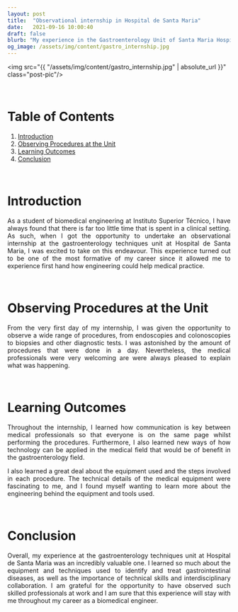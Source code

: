 ```yaml
---
layout: post
title:  "Observational internship in Hospital de Santa Maria"
date:   2021-09-16 10:00:40
draft: false
blurb: "My experience in the Gastroenterology Unit of Santa Maria Hospital"
og_image: /assets/img/content/gastro_internship.jpg
---
```


<img src="{{ "/assets/img/content/gastro_internship.jpg" | absolute_url }}" class="post-pic"/>

<br />


# Table of Contents
1. [Introduction](#introduction)
2. [Observing Procedures at the Unit](#observing-procedures-at-the-unit)
3. [Learning Outcomes](#learning-outcomes)
4. [Conclusion](#conclusion)


<br />

# Introduction

<p align="justify">As a student of biomedical engineering at Instituto Superior Técnico, I have always found that there is far too little time that is spent in a clinical setting. As such, when I got the opportunity to undertake an observational internship at the gastroenterology techniques unit at Hospital de Santa Maria, I was excited to take on this endeavour. This experience turned out to be one of the most formative of my career since it allowed me to experience first hand how engineering could help medical practice.
</p>
<br />

# Observing Procedures at the Unit

<p align="justify">From the very first day of my internship, I was given the opportunity to observe a wide range of procedures, from endoscopies and colonoscopies to biopsies and other diagnostic tests. I was astonished by the amount of procedures that were done in a day. Nevertheless, the medical professionals were very welcoming are were always pleased to explain what was happening.
</p>

<br />

# Learning Outcomes

<p align="justify">Throughout the internship, I learned how communication is key between medical professionals so that everyone is on the same page whilst performing the procedures. Furthermore, I also learned new ways of how technology can be applied in the medical field that would be of benefit in the gastroenterology field.
</p>
<p align="justify">I also learned a great deal about the equipment used and the steps involved in each procedure. The technical details of the medical equipment were fascinating to me, and I found myself wanting to learn more about the engineering behind the equipment and tools used.
</p>
<br />

# Conclusion

<p align="justify">Overall, my experience at the gastroenterology techniques unit at Hospital de Santa Maria was an incredibly valuable one. I learned so much about the equipment and techniques used to identify and treat gastrointestinal diseases, as well as the importance of technical skills and interdisciplinary collaboration. I am grateful for the opportunity to have observed such skilled professionals at work and I am sure that this experience will stay with me throughout my career as a biomedical engineer.
</p>
